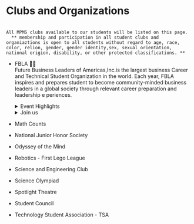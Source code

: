 # Clubs and Organizations
<pre> <code> 
All MPMS clubs available to our students will be listed on this page.
  ** membership and participation in all student clubs and organiaztions is open to all students without regard to age, race, color, relion, gender, gender identity,sex, sexual orientation, national origion, disability, or other protected classifications. **
</code></pre>
* FBLA 🧑‍⚕️ <br>
  Future Business Leaders of Americas,Inc.is the largest business Career and Technical Student Organization in the world. Each year, FBLA inspires and prepares student to become community-minded business leaders in a global society through relevant career preparation and leadership e periences.
  <details>
    <summary>Event Highlights </summary>
    * FBLA meeting Club will meet Regularly every Wednesday at 4pm <br>
    * Regional Competitive Event Conference
        * March 20, 2025
  </details>
  <details>
    <summary>
      Join us
    </summary>
    Come join our club and become a Leader by clicking <a href="https://sites.google.com/wcpss.net/mpms-fbla/how-to-join">here</a>
  </details>
  
* Math Counts
* National Junior Honor Society
* Odyssey of the Mind
* Robotics - First Lego League
* Science and Engineering Club
* Science Olympiad
* Spotlight Theatre
* Student Council
* Technology Student Association - TSA
